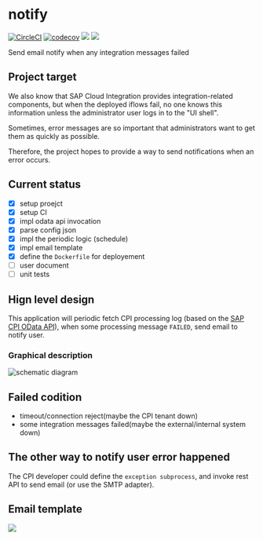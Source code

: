 # notify

[![CircleCI](https://circleci.com/gh/SAP-Cloud-Platform-Integration/notify.svg?style=shield)](https://circleci.com/gh/SAP-Cloud-Platform-Integration/notify)
[![codecov](https://codecov.io/gh/SAP-Cloud-Platform-Integration/notify/branch/master/graph/badge.svg)](https://codecov.io/gh/SAP-Cloud-Platform-Integration/notify)
[![](https://images.microbadger.com/badges/image/theosun/cpi-notify.svg)](https://microbadger.com/images/theosun/cpi-notify "Get your own image badge on microbadger.com")
[![](https://images.microbadger.com/badges/version/theosun/cpi-notify.svg)](https://microbadger.com/images/theosun/cpi-notify "Get your own version badge on microbadger.com")

Send email notify when any integration messages failed

## Project target

We also know that SAP Cloud Integration provides integration-related components, but when the deployed iflows fail, no one knows this information unless the administrator user logs in to the "UI shell".

Sometimes, error messages are so important that administrators want to get them as quickly as possible.

Therefore, the project hopes to provide a way to send notifications when an error occurs.

## Current status

- [x] setup proejct
- [x] setup CI
- [x] impl odata api invocation
- [x] parse config json
- [x] impl the periodic logic (schedule)
- [x] impl email template
- [x] define the `Dockerfile` for deployement
- [ ] user document
- [ ] unit tests

## Hign level design

This application will periodic fetch CPI processing log (based on the [SAP CPI OData API](https://api.sap.com/package/CloudIntegrationAPI)), when some processing message `FAILED`, send email to notify user.

### Graphical description

![schematic diagram](https://assets.processon.com/chart_image/5c873b53e4b0ab74ecd43269.png)

## Failed codition

* timeout/connection reject(maybe the CPI tenant down)
* some integration messages failed(maybe the external/internal system down)

## The other way to notify user error happened

The CPI developer could define the `exception subprocess`, and invoke rest API to send email (or use the SMTP adapter).

## Email template

![](https://res.cloudinary.com/digf90pwi/image/upload/v1552638002/2019-03-15_16-19-05_bdxheh.png)
